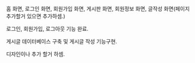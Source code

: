 홈 화면, 로그인 화면, 회원가입 화면, 게시판 화면, 회원정보 화면, 글작성 화면(페이지 추가할거 있으면 추가하셈.)
 
 
로그인, 회원가입, 로그아웃 기능 완료.

게시글 데이터베이스 구축 및 게시글 작성 기능구현.


디자인이나 추가 할거 하셈.
